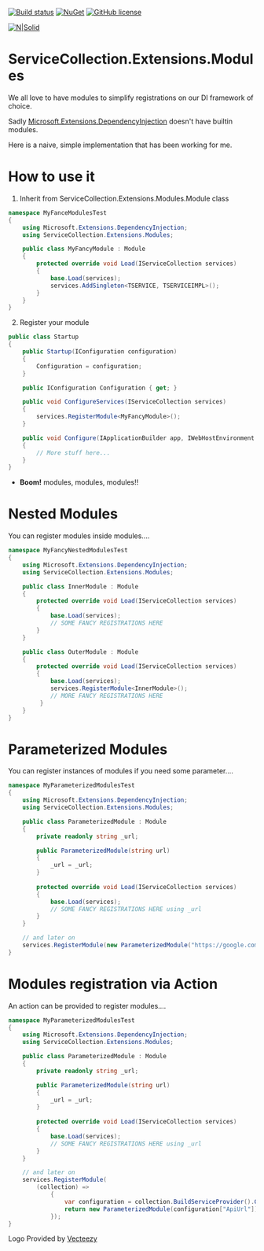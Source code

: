 [![Build status](https://ci.appveyor.com/api/projects/status/fe8xe21h78b1c6ij?svg=true)](https://ci.appveyor.com/project/dariogriffo/servicecollection-extensions-modules)
[![NuGet](https://img.shields.io/nuget/v/ServiceCollection.Extensions.Modules.svg?style=flat)](https://www.nuget.org/packages/ServiceCollection.Extensions.Modules/) 
[![GitHub license](https://img.shields.io/github/license/griffo-io/ServiceCollection.Extensions.Modules.svg)](https://raw.githubusercontent.com/griffo-io/ServiceCollection.Extensions.Modules/master/LICENSE)

[![N|Solid](https://avatars2.githubusercontent.com/u/39886363?s=200&v=4)](https://github.com/griffo-io/ServiceCollection.Extensions.Modules)


# ServiceCollection.Extensions.Modules
We all love to have modules to simplify registrations on our DI framework of choice.

Sadly [Microsoft.Extensions.DependencyInjection](https://www.nuget.org/packages/Microsoft.Extensions.DependencyInjection/) doesn't have builtin modules.

Here is a naive, simple implementation that has been working for me.

# How to use it

1. Inherit from ServiceCollection.Extensions.Modules.Module class
  
```csharp
namespace MyFanceModulesTest
{
    using Microsoft.Extensions.DependencyInjection;
    using ServiceCollection.Extensions.Modules;

    public class MyFancyModule : Module
    {
        protected override void Load(IServiceCollection services)
        {
            base.Load(services);
            services.AddSingleton<TSERVICE, TSERVICEIMPL>();            
        }
    }
}
```

2. Register your module

```csharp
public class Startup
{
    public Startup(IConfiguration configuration)
    {
        Configuration = configuration;
    }

    public IConfiguration Configuration { get; }

    public void ConfigureServices(IServiceCollection services)
    {
        services.RegisterModule<MyFancyModule>();
    }

    public void Configure(IApplicationBuilder app, IWebHostEnvironment env)
    {
        // More stuff here...
    }
}
```
- **Boom!** modules, modules, modules!!

# Nested Modules
You can register modules inside modules....

```csharp
namespace MyFancyNestedModulesTest
{
    using Microsoft.Extensions.DependencyInjection;
    using ServiceCollection.Extensions.Modules;

    public class InnerModule : Module
    {
        protected override void Load(IServiceCollection services)
        {
            base.Load(services); 
            // SOME FANCY REGISTRATIONS HERE
        }
    }

    public class OuterModule : Module
    {
        protected override void Load(IServiceCollection services)
        {
            base.Load(services);
            services.RegisterModule<InnerModule>();
            // MORE FANCY REGISTRATIONS HERE
         }
    }
}
```

# Parameterized Modules
You can register instances of modules if you need some parameter....

```csharp
namespace MyParameterizedModulesTest
{
    using Microsoft.Extensions.DependencyInjection;
    using ServiceCollection.Extensions.Modules;

    public class ParameterizedModule : Module
    {
        private readonly string _url;

        public ParameterizedModule(string url)
        {
        	_url = _url;
        }
		
        protected override void Load(IServiceCollection services)
        {
            base.Load(services); 
            // SOME FANCY REGISTRATIONS HERE using _url
        }
    }

    // and later on
    services.RegisterModule(new ParameterizedModule("https://google.com"));
}
```
  
 

# Modules registration via Action
An action can be provided to register modules....

```csharp
namespace MyParameterizedModulesTest
{
    using Microsoft.Extensions.DependencyInjection;
    using ServiceCollection.Extensions.Modules;

    public class ParameterizedModule : Module
    {
        private readonly string _url;

        public ParameterizedModule(string url)
        {
        	_url = _url;
        }
		
        protected override void Load(IServiceCollection services)
        {
            base.Load(services); 
            // SOME FANCY REGISTRATIONS HERE using _url
        }
    }

    // and later on
    services.RegisterModule(
		(collection) =>
	        {
		        var configuration = collection.BuildServiceProvider().GetRequiredService<IConfiguration>();
                return new ParameterizedModule(configuration["ApiUrl"]);
	        });
}
```

Logo Provided by [Vecteezy](https://vecteezy.com)
